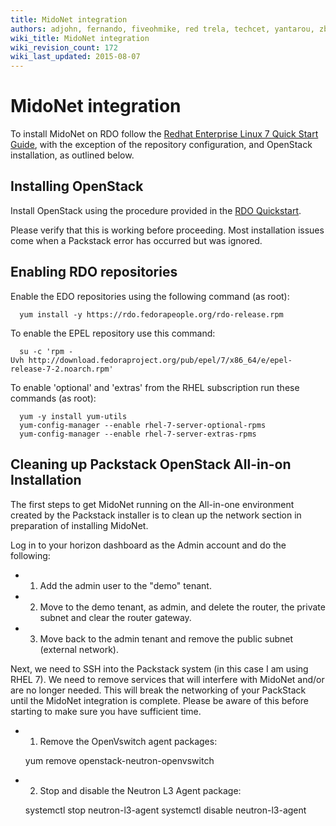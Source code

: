 ```yaml
---
title: MidoNet integration
authors: adjohn, fernando, fiveohmike, red trela, techcet, yantarou, zbigniewficner
wiki_title: MidoNet integration
wiki_revision_count: 172
wiki_last_updated: 2015-08-07
---
```


# MidoNet integration

To install MidoNet on RDO follow the [Redhat Enterprise Linux 7 Quick Start Guide](http://docs.midonet.org/docs/v1.8/quick-start-guide/rhel-7_icehouse/content/index.html), with the exception of the repository configuration, and OpenStack installation, as outlined below.

## Installing OpenStack

Install OpenStack using the procedure provided in the [RDO Quickstart](https://openstack.redhat.com/Quickstart).

Please verify that this is working before proceeding. Most installation issues come when a Packstack error has occurred but was ignored.

## Enabling RDO repositories

Enable the EDO repositories using the following command (as root):

      yum install -y https://rdo.fedorapeople.org/rdo-release.rpm

To enable the EPEL repository use this command:

      su -c 'rpm -Uvh http://download.fedoraproject.org/pub/epel/7/x86_64/e/epel-release-7-2.noarch.rpm'

To enable 'optional' and 'extras' from the RHEL subscription run these commands (as root):

      yum -y install yum-utils
      yum-config-manager --enable rhel-7-server-optional-rpms
      yum-config-manager --enable rhel-7-server-extras-rpms

## Cleaning up Packstack OpenStack All-in-on Installation

The first steps to get MidoNet running on the All-in-one environment created by the Packstack installer is to clean up the network section in preparation of installing MidoNet.

Log in to your horizon dashboard as the Admin account and do the following:

*   1. Add the admin user to the "demo" tenant.
*   2. Move to the demo tenant, as admin, and delete the router, the private subnet and clear the router gateway.
*   3. Move back to the admin tenant and remove the public subnet (external network).

Next, we need to SSH into the Packstack system (in this case I am using RHEL 7). We need to remove services that will interfere with MidoNet and/or are no longer needed. This will break the networking of your PackStack until the MidoNet integration is complete. Please be aware of this before starting to make sure you have sufficient time.

*   1. Remove the OpenVswitch agent packages:

      yum remove openstack-neutron-openvswitch

*   2. Stop and disable the Neutron L3 Agent package:

      systemctl stop neutron-l3-agent
      systemctl disable neutron-l3-agent
